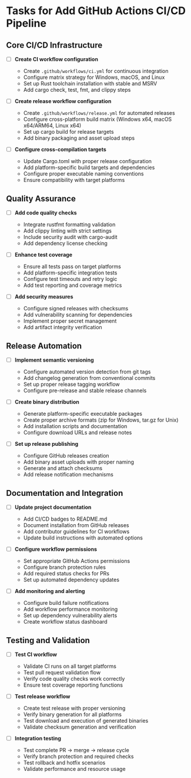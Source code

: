 # Tasks for Add GitHub Actions CI/CD Pipeline

## Core CI/CD Infrastructure

- [ ] **Create CI workflow configuration**
  - Create `.github/workflows/ci.yml` for continuous integration
  - Configure matrix strategy for Windows, macOS, and Linux
  - Set up Rust toolchain installation with stable and MSRV
  - Add cargo check, test, fmt, and clippy steps

- [ ] **Create release workflow configuration**
  - Create `.github/workflows/release.yml` for automated releases
  - Configure cross-platform build matrix (Windows x64, macOS x64/ARM64, Linux x64)
  - Set up cargo build for release targets
  - Add binary packaging and asset upload steps

- [ ] **Configure cross-compilation targets**
  - Update Cargo.toml with proper release configuration
  - Add platform-specific build targets and dependencies
  - Configure proper executable naming conventions
  - Ensure compatibility with target platforms

## Quality Assurance

- [ ] **Add code quality checks**
  - Integrate rustfmt formatting validation
  - Add clippy linting with strict settings  
  - Include security audit with cargo-audit
  - Add dependency license checking

- [ ] **Enhance test coverage**
  - Ensure all tests pass on target platforms
  - Add platform-specific integration tests
  - Configure test timeouts and retry logic
  - Add test reporting and coverage metrics

- [ ] **Add security measures**
  - Configure signed releases with checksums
  - Add vulnerability scanning for dependencies
  - Implement proper secret management
  - Add artifact integrity verification

## Release Automation

- [ ] **Implement semantic versioning**
  - Configure automated version detection from git tags
  - Add changelog generation from conventional commits
  - Set up proper release tagging workflow
  - Configure pre-release and stable release channels

- [ ] **Create binary distribution**
  - Generate platform-specific executable packages
  - Create proper archive formats (zip for Windows, tar.gz for Unix)
  - Add installation scripts and documentation
  - Configure download URLs and release notes

- [ ] **Set up release publishing**
  - Configure GitHub releases creation
  - Add binary asset uploads with proper naming
  - Generate and attach checksums
  - Add release notification mechanisms

## Documentation and Integration

- [ ] **Update project documentation**
  - Add CI/CD badges to README.md
  - Document installation from GitHub releases
  - Add contributor guidelines for CI workflows
  - Update build instructions with automated options

- [ ] **Configure workflow permissions**
  - Set appropriate GitHub Actions permissions
  - Configure branch protection rules
  - Add required status checks for PRs
  - Set up automated dependency updates

- [ ] **Add monitoring and alerting**
  - Configure build failure notifications
  - Add workflow performance monitoring
  - Set up dependency vulnerability alerts
  - Create workflow status dashboard

## Testing and Validation

- [ ] **Test CI workflow**
  - Validate CI runs on all target platforms
  - Test pull request validation flow
  - Verify code quality checks work correctly
  - Ensure test coverage reporting functions

- [ ] **Test release workflow**
  - Create test release with proper versioning
  - Verify binary generation for all platforms
  - Test download and execution of generated binaries
  - Validate checksum generation and verification

- [ ] **Integration testing**
  - Test complete PR -> merge -> release cycle
  - Verify branch protection and required checks
  - Test rollback and hotfix scenarios
  - Validate performance and resource usage